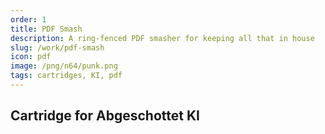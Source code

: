 ```yaml
---
order: 1
title: PDF Smash
description: A ring‑fenced PDF smasher for keeping all that in house
slug: /work/pdf-smash
icon: pdf
image: /png/n64/punk.png
tags: cartridges, KI, pdf
---
```


## Cartridge for Abgeschottet KI
